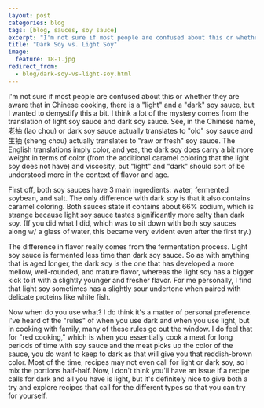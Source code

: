 ```yaml
---
layout: post
categories: blog
tags: [blog, sauces, soy sauce]
excerpt: "I'm not sure if most people are confused about this or whether they are aware that in Chinese cooking, there is a 'light' and a 'dark' soy sauce, but I wanted to demystify this a bit."
title: "Dark Soy vs. Light Soy"
image:
  feature: 18-1.jpg
redirect_from: 
  - blog/dark-soy-vs-light-soy.html
---
```


I'm not sure if most people are confused about this or whether they are aware that in Chinese cooking, there is a "light" and a "dark" soy sauce, but I wanted to demystify this a bit.  I think a lot of the mystery comes from the translation of light soy sauce and dark soy sauce.  See, in the Chinese name, 老抽 (lao chou) or dark soy sauce actually translates to "old" soy sauce and 生抽 (sheng chou) actually translates to "raw or fresh" soy sauce.  The English translations imply color, and yes, the dark soy does carry a bit more weight in terms of color (from the additional caramel coloring that the light soy does not have) and viscosity, but "light" and "dark" should sort of be understood more in the context of flavor and age.

First off, both soy sauces have 3 main ingredients: water, fermented soybean, and salt.  The only difference with dark soy is that it also contains caramel coloring. Both sauces state it contains about 66% sodium, which is strange because light soy sauce tastes significantly more salty than dark soy.  (If you did what I did, which was to sit down with both soy sauces along w/ a glass of water, this became very evident even after the first try.)  

The difference in flavor really comes from the fermentation process.  Light soy sauce is fermented less time than dark soy sauce.  So as with anything that is aged longer, the dark soy is the one that has developed a more mellow, well-rounded, and mature flavor, whereas the light soy has a bigger kick to it with a slightly younger and fresher flavor.  For me personally, I find that light soy sometimes has a slightly sour undertone when paired with delicate proteins like white fish.

Now when do you use what?  I do think it's a matter of personal preference.  I've heard of the "rules" of when you use dark and when you use light, but in cooking with family, many of these rules go out the window.  I do feel that for "red cooking," which is when you essentially cook a meat for long periods of time with soy sauce and the meat picks up the color of the sauce, you do want to keep to dark as that will give you that reddish-brown color.  Most of the time, recipes may not even call for light or dark soy, so I mix the portions half-half.  Now, I don't think you'll have an issue if a recipe calls for dark and all you have is light, but it's definitely nice to give both a try and explore recipes that call for the different types so that you can try for yourself.